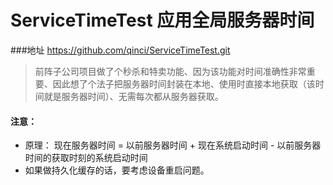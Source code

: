 # ServiceTimeTest 应用全局服务器时间
###地址 https://github.com/qinci/ServiceTimeTest.git

> 前阵子公司项目做了个秒杀和特卖功能、因为该功能对时间准确性非常重要、因此想了个法子把服务器时间封装在本地、使用时直接本地获取（该时间就是服务器时间）、无需每次都从服务器获取。

#### 注意：
* 原理： 现在服务器时间  = 以前服务器时间 + 现在系统启动时间 - 以前服务器时间的获取时刻的系统启动时间
* 如果做持久化缓存的话，要考虑设备重启问题。